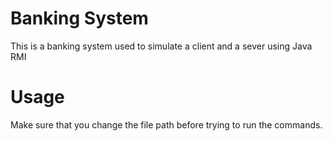 # Banking System 

This is a banking system used to simulate a client and a sever using Java RMI 

# Usage 
Make sure that you change the file path before trying to run the commands. 
